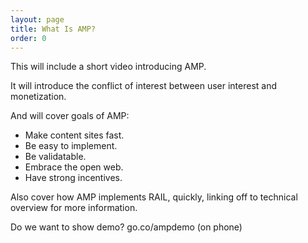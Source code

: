 ```yaml
---
layout: page
title: What Is AMP?
order: 0
---
```

This will include a short video introducing AMP.

It will introduce the conflict of interest between user interest
and monetization.

And will cover goals of AMP:

* Make content sites fast.
* Be easy to implement.
* Be validatable.
* Embrace the open web.
* Have strong incentives.

Also cover how AMP implements RAIL, quickly, linking off
to technical overview for more information.

Do we want to show demo? go.co/ampdemo (on phone)

